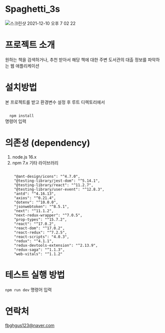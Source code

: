 # Spaghetti_3s

![스크린샷 2021-12-10 오후 7 02 22](https://user-images.githubusercontent.com/74997185/145555852-f6928253-40e9-4e15-8d67-4385c8b60049.png)

# 프로젝트 소개
원하는 책을 검색하거나, 추천 받아서 해당 책에 대한 주변 도서관의 대출 정보를 파악하는 웹 애플리케이션

# 설치방법
본 프로젝트를 받고 환경변수 설정 후 루트 디렉토리에서

<code>
  npm install
</code> 명령어 입력

# 의존성 (dependency)
1. node.js 16.x
2. npm 7.x
기타 라이브러리
<code>
    "@ant-design/icons": "^4.7.0",
    "@testing-library/jest-dom": "^5.14.1",
    "@testing-library/react": "^11.2.7",
    "@testing-library/user-event": "^12.8.3",
    "antd": "^4.16.13",
    "axios": "^0.21.4",
    "dotenv": "^10.0.0",
    "jsonwebtoken": "^8.5.1",
    "next": "^11.1.2",
    "next-redux-wrapper": "^7.0.5",
    "prop-types": "^15.7.2",
    "react": "^17.0.2",
    "react-dom": "^17.0.2",
    "react-redux": "^7.2.5",
    "react-scripts": "4.0.3",
    "redux": "^4.1.1",
    "redux-devtools-extension": "^2.13.9",
    "redux-saga": "^1.1.3",
    "web-vitals": "^1.1.2"
</code>

# 테스트 실행 방법
<code>npm run dev</code> 명령어 입력

# 연락처
fbghgus123@naver.com
